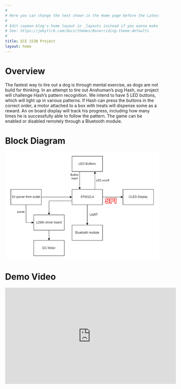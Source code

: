 ```yaml
---
#
# Here you can change the text shown in the Home page before the Latest Posts section.
#
# Edit cayman-blog's home layout in _layouts instead if you wanna make some changes
# See: https://jekyllrb.com/docs/themes/#overriding-theme-defaults
#
title: ECE 153B Project
layout: home
---
```


# Overview
The fastest way to tire out a dog is through mental exercise, as dogs are not build for thinking. In an
attempt to tire out Anshuman’s pug Hash, our project will challenge Hash’s pattern recognition. We
intend to have 5 LED buttons, which will light up in various patterns. If Hash can press the buttons
in the correct order, a motor attached to a box with treats will dispense some as a reward. An on
board display will track his progress, including how many times he is successfully able to follow the
pattern. The game can be enabled or disabled remotely through a Bluetooth module.

# Block Diagram
![Block diagram](/assets/spi.png)

# Demo Video
<iframe width="560" height="315" src="https://www.youtube.com/embed/wqOCu2LMQms" title="YouTube video player" frameborder="0" allow="accelerometer; autoplay; clipboard-write; encrypted-media; gyroscope; picture-in-picture" allowfullscreen></iframe>